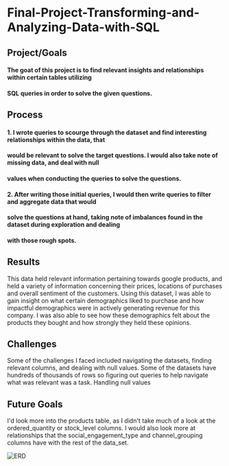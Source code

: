 # Final-Project-Transforming-and-Analyzing-Data-with-SQL

## Project/Goals
#### The goat of this project is to find relevant insights and relationships within certain tables utilizing 
#### SQL queries in order to solve the given questions.
## Process
#### 1. I wrote queries to scourge through the dataset and find interesting relationships within the data, that
#### would be relevant to solve the target questions. I would also take note of missing data, and deal with null
#### values when conducting the queries to solve the questions.
#### 2. After writing those initial queries, I would then write queries to filter and aggregate data that would
#### solve the questions at hand, taking note of imbalances found in the dataset during exploration and dealing
#### with those rough spots.
## Results
This data held relevant information pertaining towards google products, and held a variety of information concerning
their prices, locations of purchases and overall sentiment of the customers. Using this dataset, I was able
to gain insight on what certain demographics liked to purchase and how impactful demographics were in actively
generating revenue for this company. I was also able to see how these demographics felt about the products they bought
and how strongly they held these opinions.
## Challenges 
Some of the challenges I faced included navigating the datasets, finding relevant columns, and dealing with 
null values. Some of the datasets have hundreds of thousands of rows so figuring out queries to help navigate
what was relevant was a task. Handling null values 
## Future Goals
I'd look more into the products table, as I didn't take much of a look at the ordered_quantity or stock_level columns.
I would also look more at relationships that the social_engagement_type and channel_grouping columns have with the rest of the data_set.


![ERD](https://github.com/natane-a/sql-data-project/blob/main/schema.png?raw=true)
